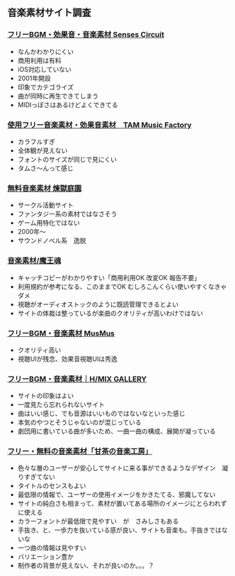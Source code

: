 ## 音楽素材サイト調査

### [フリーBGM・効果音・音楽素材 Senses Circuit](http://www.senses-circuit.com)
- なんかわかりにくい
- 商用利用は有料
- iOS対応していない
- 2001年開設
- 印象でカテゴライズ
- 曲が同時に再生できてしまう
- MIDIっぽさはあるけどよくできてる

### [使用フリー音楽素材・効果音素材　TAM Music Factory](http://www.tam-music.com)
- カラフルすぎ
- 全体観が見えない
- フォントのサイズが同じで見にくい
- タムさ〜んって感じ

### [無料音楽素材 煉獄庭園](http://www.rengoku-teien.com)
- サークル活動サイト
- ファンタジー系の素材ではなさそう
- ゲーム用特化ではない
- 2000年〜
- サウンドノベル系　逸脱

### [音楽素材/魔王魂](http://maoudamashii.jokersounds.com)
- キャッチコピーがわかりやすい「商用利用OK 改変OK 報告不要」
- 利用規約が参考になる、このままでOK むしろこんくらい使いやすくなきゃダメ
- 視聴がオーディオストックのように既読管理できるとよい
- サイトの体裁は整っているが楽曲のクオリティが高いわけではない

### [フリーBGM・音楽素材 MusMus](http://musmus.main.jp)
- クオリティ高い
- 視聴UIが残念、効果音視聴UIは秀逸

### [フリーBGM・音楽素材｜H/MIX GALLERY](http://www.hmix.net)
- サイトの印象はよい
- 一度見たら忘れられないサイト
- 曲はいい感じ、でも音源はいいものではないなといった感じ
- 本気のやつとそうじゃないのが混じっている
- 劇団用に書いている曲が多いため、一曲一曲の構成、展開が凝っている

### [フリー・無料の音楽素材「甘茶の音楽工房」](http://amachamusic.chagasi.com)
- 色々な層のユーザーが安心してサイトに来る事ができるようなデザイン　凝りすぎてない
- タイトルのセンスもよい
- 最低限の情報で、ユーザーの使用イメージをかきたてる、邪魔してない
- サイトの純白さも相まって、素材が置いてある場所のイメージにとらわれずに使える
- カラーフォントが最低限で見やすい　が　さみしさもある
- 手抜き、と、一歩力を抜いている感が良い、サイトも音楽も。手抜きではないな
- 一つ曲の情報は見やすい
- バリエーション豊か
- 制作者の背景が見えない、それが良いのか。。。？
